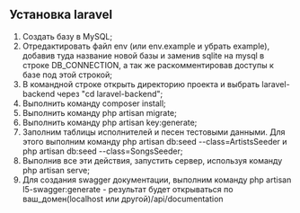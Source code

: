 <h2>Установка laravel</h2>
<ol>
 <li>Создать базу в MySQL;</li>
 <li>Отредактировать файл env (или env.example и убрать example), добавив туда название новой базы и заменив sqlite на mysql в строке DB_CONNECTION, а так же раскомментировав доступы к базе под этой строкой;</li>
 <li>В командной строке открыть директорию проекта и выбрать laravel-backend через "cd laravel-backend";</li>
 <li>Выполнить команду composer install;</li>
 <li>Выполнить команду php artisan migrate;</li>
 <li>Выполнить команду php artisan key:generate;</li>
 <li>Заполним таблицы исполнителей и песен тестовыми данными. Для этого выполним команду php artisan db:seed --class=ArtistsSeeder и php artisan db:seed --class=SongsSeeder;</li>
 <li>Выполнив все эти действия, запустить сервер, используя команду php artisan serve;</li>
 <li>Для создания swagger документации, выполним команду php artisan l5-swagger:generate - результат будет открываться по ваш_домен(localhost или другой)/api/documentation</li>
</ol>
